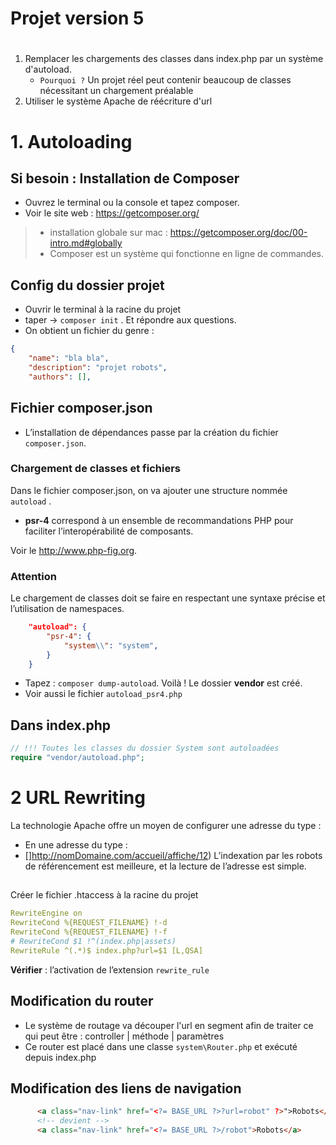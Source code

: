 
#
# Projet version 5
#

1. Remplacer les chargements des classes dans index.php par un système d'autoload.
    - `Pourquoi ?` Un projet réel peut contenir beaucoup de classes nécessitant un chargement préalable
2. Utiliser le système Apache de réécriture d'url

# 1. Autoloading
## Si besoin : Installation de Composer
- Ouvrez le terminal ou la console et tapez composer. 
- Voir le site web : https://getcomposer.org/
> - installation globale sur mac : https://getcomposer.org/doc/00-intro.md#globally
> - Composer est un système qui fonctionne en ligne de commandes. 
## 
## Config du dossier projet
- Ouvrir le terminal à la racine du projet
- taper → `composer init` . Et répondre aux questions.
- On obtient un fichier du genre :
```json
{
    "name": "bla bla",
    "description": "projet robots",
    "authors": [],
```
## Fichier composer.json
- L’installation de dépendances passe par la création du fichier `composer.json`.
### Chargement de classes et fichiers
Dans le fichier composer.json, on va ajouter une structure nommée `autoload` .
- __psr-4__ correspond à un ensemble de recommandations PHP pour faciliter l’interopérabilité de composants.  

Voir le http://www.php-fig.org.
### Attention
Le chargement de classes doit se faire en respectant une syntaxe précise et l’utilisation de namespaces.
```json 
    "autoload": {
        "psr-4": {
            "system\\": "system",
        }
    }
```
- Tapez : `composer dump-autoload`.  Voilà ! Le dossier __vendor__ est créé. 
- Voir aussi le fichier `autoload_psr4.php`

## Dans index.php
```php
// !!! Toutes les classes du dossier System sont autoloadées
require "vendor/autoload.php";
```
# 2 URL Rewriting

La technologie Apache offre un moyen de configurer une adresse du type :
- [](http://nomDomaine.com/index.php?url=accueil&action=affiche&param=12)
En une adresse du type :
- []http://nomDomaine.com/accueil/affiche/12)
L’indexation par les robots de référencement est meilleure, et la lecture de l’adresse est simple.
##
Créer le fichier .htaccess à la racine du projet
```yaml
RewriteEngine on
RewriteCond %{REQUEST_FILENAME} !-d
RewriteCond %{REQUEST_FILENAME} !-f
# RewriteCond $1 !^(index.php|assets)
RewriteRule ^(.*)$ index.php?url=$1 [L,QSA]
```
__Vérifier__ : l’activation de l’extension `rewrite_rule`

## Modification du router
- Le système de routage va découper l'url en segment afin de traiter ce qui peut être : controller | méthode | paramètres
- Ce router est placé dans une classe `system\Router.php` et exécuté depuis index.php 

## Modification des liens de navigation

```html
      <a class="nav-link" href="<?= BASE_URL ?>?url=robot" ?>">Robots</a>
      <!-- devient -->
      <a class="nav-link" href="<?= BASE_URL ?>/robot">Robots</a>
      
```

